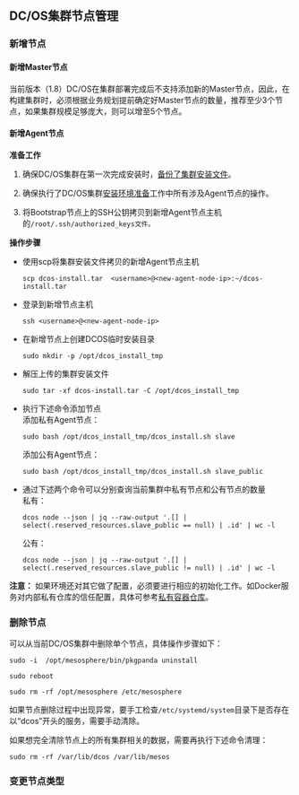 ## DC/OS集群节点管理

### 新增节点

#### 新增Master节点

当前版本（1.8）DC/OS在集群部署完成后不支持添加新的Master节点，因此，在构建集群时，必须根据业务规划提前确定好Master节点的数量，推荐至少3个节点，如果集群规模足够庞大，则可以增至5个节点。

#### 新增Agent节点

**准备工作**

1. 确保DC/OS集群在第一次完成安装时，[备份了集群安装文件](/dcos-install-backup-installer-file.md)。

2. 确保执行了DC/OS集群[安装环境准备](/dcos-install-default.md)工作中所有涉及Agent节点的操作。

3. 将Bootstrap节点上的SSH公钥拷贝到新增Agent节点主机的`/root/.ssh/authorized_keys文件。`


**操作步骤**

* 使用scp将集群安装文件拷贝的新增Agent节点主机
  ```
  scp dcos-install.tar  <username>@<new-agent-node-ip>:~/dcos-install.tar
  ```


* 登录到新增节点主机
  ```
  ssh <username>@<new-agent-node-ip>
  ```


* 在新增节点上创建DCOS临时安装目录
  ```
  sudo mkdir -p /opt/dcos_install_tmp
  ```


* 解压上传的集群安装文件
  ```
  sudo tar -xf dcos-install.tar -C /opt/dcos_install_tmp
  ```


* 执行下述命令添加节点  
  添加私有Agent节点：

  ```
  sudo bash /opt/dcos_install_tmp/dcos_install.sh slave
  ```

  添加公有Agent节点：

  ```
  sudo bash /opt/dcos_install_tmp/dcos_install.sh slave_public
  ```


* 通过下述两个命令可以分别查询当前集群中私有节点和公有节点的数量  
  私有：

  ```
  dcos node --json | jq --raw-output '.[] | select(.reserved_resources.slave_public == null) | .id' | wc -l
  ```

  公有：

  ```
  dcos node --json | jq --raw-output '.[] | select(.reserved_resources.slave_public != null) | .id' | wc -l
  ```

**注意：** 如果环境还对其它做了配置，必须要进行相应的初始化工作。如Docker服务对内部私有仓库的信任配置，具体可参考[私有容器仓库](/dcos-service-pre-private-docker-registry.md)。


### 删除节点

可以从当前DC/OS集群中删除单个节点，具体操作步骤如下：

```
sudo -i  /opt/mesosphere/bin/pkgpanda uninstall

sudo reboot

sudo rm -rf /opt/mesosphere /etc/mesosphere
```

如果节点删除过程中出现异常，要手工检查`/etc/systemd/system`目录下是否存在以“dcos”开头的服务，需要手动清除。

如果想完全清除节点上的所有集群相关的数据，需要再执行下述命令清理：

```
sudo rm -rf /var/lib/dcos /var/lib/mesos
```

### 变更节点类型



